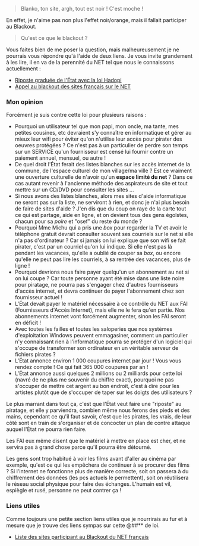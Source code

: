 > Blanko, ton site, argh, tout est noir ! C'est moche !

En effet, je n'aime pas non plus l'effet noir/orange, mais il fallait participer au Blackout.

> Qu'est ce que le blackout ?

Vous faites bien de me poser la question, mais malheureusement je ne pourrais vous répondre qu'à l'aide de deux liens. Je vous invite grandement à les lire, il en va de la perennité du NET tel que nous le connaissons actuellement : 

  * [Riposte graduée de l'État avec la loi Hadopi](http://www.laquadrature.net/HADOPI "Découvrir la loi HADOPI et la riposte graduée")
  * [Appel au blackout des sites français sur le NET](http://www.laquadrature.net/fr/APPEL-HADOPI-blackout-du-net-francais "En savoir plus sur l'appel aux sites français de participer au blackout délibéré du NET")

### Mon opinion

Forcément je suis contre cette loi pour plusieurs raisons :

  * Pourquoi un utilisateur tel que mon papi, mon oncle, ma tante, mes petites cousines, etc devraient s'y connaître en informatique et gérer au mieux leur wifi pour éviter qu'on n'utilise leur accès pour pirater des oeuvres protégées ? Ce n'est pas à un particulier de perdre son temps sur un SERVICE qu'un fournisseur est censé lui fournir contre un paiement annuel, mensuel, ou autre !
  * De quel droit l'État ferait des listes blanches sur les accès internet de la commune, de l'espace culturel de mon village/ma ville ? Est ce vraiment une ouverture culturelle de n'avoir qu'un **espace limité du net** ? Dans ce cas autant revenir à l'ancienne méthode des aspirateurs de site et tout mettre sur un CD/DVD pour consulter les sites ...
  * Si nous avons des listes blanches, alors mes sites d'aide informatique ne seront pas sur la liste, ne serviront à rien, et donc je n'ai plus besoin de faire de sites d'aide ? J'en dis que du coup on raye de la carte tout ce qui est partage, aide en ligne, et on devient tous des gens égoïstes, chacun pour sa *poire* et "osef" du reste du monde ?
  * Pourquoi Mme Michu qui a pris une *box* pour regarder la TV et avoir le téléphone gratuit devrait consulter souvent ses courriels sur le net si elle n'a pas d'ordinateur ? Car si jamais on lui explique que son wifi se fait pirater, c'est par un courriel qu'on lui indique. Si elle n'est pas là pendant les vacances, qu'elle a oublié de couper sa *box*, ou encore qu'elle ne peut pas lire les courriels, à sa rentrée des vacances, plus de ligne !
  * Pourquoi devrions nous faire payer quelqu'un un abonnement au net si on lui coupe ? Car toute personne ayant été mise dans une liste noire pour piratage, ne pourra pas s'engager chez d'autres fournisseurs d'accès internet, et devra continuer de payer l'abonnement chez son fournisseur actuel !
  * L'État devait payer le matériel nécessaire à ce contrôle du NET aux FAI (Fournisseurs d'Accès Internet), mais elle ne le fera qu'en partie. Nos abonnements internet vont forcément augmenter, sinon les FAI seront en déficit !
  * Avec toutes les failles et toutes les saloperies que nos systèmes d'exploitation Windows peuvent emmagasiner, comment un particulier n'y connaissant rien à l'informatique pourra se protéger d'un logiciel qui s'occupe de transformer son ordinateur en un véritable serveur de fichiers pirates ?
  * L'État annonce environ 1 000 coupures internet par jour ! Vous vous rendez compte ! Ce qui fait 365 000 coupures par an !
  * L'État annonce aussi quelques 2 millions ou 2 milliards pour cette loi (navré de ne plus me souvenir du chiffre exact), pourquoi ne pas s'occuper de mettre cet argent au bon endroit, c'est à dire pour les artistes plutôt que de s'occuper de taper sur les doigts des utilisateurs ?

Le plus marrant dans tout ça, c'est que l'État veut faire une "riposte" au piratage, et elle y parviendra, combien même nous ferons des pieds et des mains, cependant ce qu'il faut savoir, c'est que les pirates, les vrais, de leur côté sont en train de s'organiser et de concocter un plan de contre attaque auquel l'État ne pourra rien faire.

Les FAI eux même disent que le matériel à mettre en place est cher, et ne servira pas à grand chose parce qu'il pourra être détourné.

Les gens sont trop habitué à voir les films avant d'aller au cinéma par exemple, qu'est ce qui les empêchera de continuer à se procurer des films ? Si l'internet ne fonctionne plus de manière correcte, soit on passera à du chiffrement des données (les pcs actuels le permettent), soit on réutilisera le réseau social physique pour faire des échanges. L'humain est vil, espiègle et rusé, personne ne peut contrer ça !

### Liens utiles

Comme toujours une petite section liens utiles que je nourrirais au fur et à mesure que je trouve des liens sympas sur cette \@##** de loi.

  * [Liste des sites participant au Blackout du NET français](http://www.laquadrature.net/wiki/ListeDesSitesHADOPIBlackout "Voir la liste des sites participant au blackout du net")



